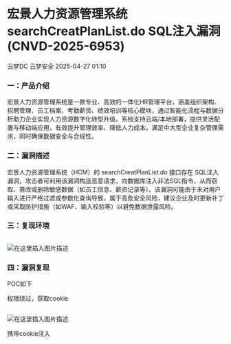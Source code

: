#  宏景人力资源管理系统 searchCreatPlanList.do SQL注入漏洞(CNVD-2025-6953)   
云梦DC  云梦安全   2025-04-27 01:10  
  
### 一：产品介绍   
  
宏景人力资源管理系统是一款专业、高效的一体化HR管理平台，涵盖组织架构、招聘管理、员工档案、考勤薪资、绩效培训等核心模块，通过智能化流程与数据分析助力企业实现人力资源数字化转型升级。系统支持云端/本地部署，提供灵活配置与移动端应用，有效提升管理效率、降低人力成本，满足中大型企业复杂管理需求，同时确保数据安全与合规性。  
### 二：漏洞描述   
  
宏景人力资源管理系统（HCM）的 searchCreatPlanList.do 接口存在 SQL注入漏洞，攻击者可利用该漏洞构造恶意请求，向数据库注入非法SQL指令，从而窃取、篡改或删除敏感数据（如员工信息、薪资记录等）。该漏洞可能由于未对用户输入进行严格过滤或参数化查询导致，属于高危安全风险，建议企业及时更新补丁或采取防护措施（如WAF、输入校验等）以避免数据泄露风险。  
### 三：复现环境   
```
```  
  
![在这里插入图片描述](https://mmbiz.qpic.cn/mmbiz_png/ndxZsFvkmpywWFGcowDD0H4TUjnA63KRTB1GlS6bsXv2DcTx9M4EDRdibNkZvF1ibBGNKjbbVtsjicwXRicwNTXJDg/640?wx_fmt=png&from=appmsg "")  
### 四：漏洞复现   
  
POC如下  
  
权限绕过，获取cookie  
```
```  
  
![在这里插入图片描述](https://mmbiz.qpic.cn/mmbiz_png/ndxZsFvkmpywWFGcowDD0H4TUjnA63KRibQjPiaKibd7uyYcia1FYCicvBuWXas23ia7QWCQ3tE9DBrf7E4YYlpqiaUkQ/640?wx_fmt=png&from=appmsg "")  
  
  
  
携带cookie注入  
```
```  
  
  
  
